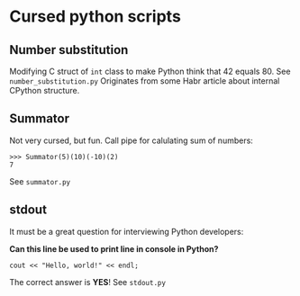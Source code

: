 # Cursed python scripts

## Number substitution

Modifying C struct of `int` class to make Python think that 42 equals 80. See `number_substitution.py`
Originates from some Habr article about internal CPython structure.

## Summator

Not very cursed, but fun. Call pipe for calulating sum of numbers:
```
>>> Summator(5)(10)(-10)(2)
7
```
See `summator.py`

## stdout

It must be a great question for interviewing Python developers:

**Can this line be used to print line in console in Python?**

```
cout << "Hello, world!" << endl;
```

The correct answer is **YES**! See `stdout.py`

